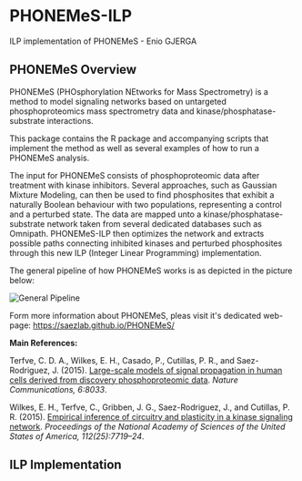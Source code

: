 # PHONEMeS-ILP
ILP implementation of PHONEMeS - Enio GJERGA

## PHONEMeS Overview
PHONEMeS (PHOsphorylation NEtworks for Mass Spectrometry) is a method to model signaling networks based on untargeted phosphoproteomics mass spectrometry data and kinase/phosphatase-substrate interactions.

This package contains the R package and accompanying scripts that implement the method as well as several examples of how to run a PHONEMeS analysis.

The input for PHONEMeS consists of phosphoproteomic data after treatment with kinase inhibitors. Several approaches, such as Gaussian Mixture Modeling, can then be used to find phosphosites that exhibit a naturally Boolean behaviour with two populations, representing a control and a perturbed state. The data are mapped unto a kinase/phosphatase-substrate network taken from several dedicated databases such as Omnipath. PHONEMeS-ILP then optimizes the network and extracts possible paths connecting inhibited kinases and perturbed phosphosites through this new ILP (Integer Linear Programming) implementation.

The general pipeline of how PHONEMeS works is as depicted in the picture below:

<img src="/PHONEMeS-ILP/public/fig1.png" alt="General Pipeline">

Form more information about PHONEMeS, pleas visit it's dedicated web-page: https://saezlab.github.io/PHONEMeS/

**Main References:**

Terfve, C. D. A., Wilkes, E. H., Casado, P., Cutillas, P. R., and Saez-Rodriguez, J. (2015). [Large-scale models of signal propagation in human cells derived from discovery phosphoproteomic data](https://www.nature.com/articles/ncomms9033). *Nature Communications, 6:8033*.

Wilkes, E. H., Terfve, C., Gribben, J. G., Saez-Rodriguez, J., and Cutillas, P. R. (2015). [Empirical inference of circuitry and plasticity in a kinase signaling network](http://www.pnas.org/content/112/25/7719.abstract). *Proceedings of the National Academy of Sciences of the United States of America, 112(25):7719–24*.


## ILP Implementation
